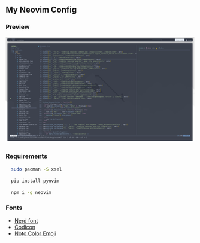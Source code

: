 ## My Neovim Config

### Preview

![preview](https://raw.githubusercontent.com/karyanayandi/nvim/main/screenshot.png) <br />

### Requirements

```sh
  sudo pacman -S xsel
```

```sh
  pip install pynvim
```

```sh
  npm i -g neovim
```

### Fonts

- [Nerd font](https://github.com/ryanoasis/nerd-fonts)
- [Codicon](https://github.com/microsoft/vscode-codicons/raw/main/dist/codicon.ttf)
- [Noto Color Emoji](https://github.com/googlefonts/noto-emoji/blob/main/fonts/NotoColorEmoji.ttf)

